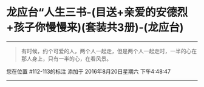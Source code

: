 # 龙应台“人生三书-(目送+亲爱的安德烈+孩子你慢慢来)(套装共3册)-(龙应台)

---

> 有时候，约个可爱的人，两个人一起走，但是两个人一起走时，一半的心在那人身上，只有一半的心，在看风景。

您在位置 #112-113的标注 添加于 2016年8月20日星期六 下午4:48:47

---

